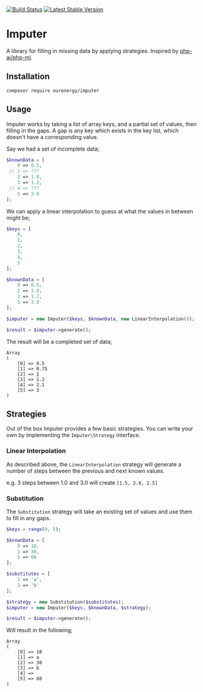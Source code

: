 [![Build Status](https://travis-ci.org/our-energy/imputer.svg?branch=master)](https://travis-ci.org/our-energy/imputer)
[![Latest Stable Version](https://poser.pugx.org/ourenergy/imputer/v/stable?format=flat)](https://packagist.org/packages/ourenergy/imputer)

# Imputer

A library for filling in missing data by applying strategies. Inspired by [php-ai/php-ml](https://github.com/php-ai/php-ml).

## Installation

```
composer require ourenergy/imputer
```

## Usage

Imputer works by taking a list of array keys, and a partial set of values, then filling in the gaps. A gap is any key
which exists in the key list, which doesn't have a corresponding value.

Say we had a set of incomplete data;

```php
$knownData = [
    0 => 0.5,
 // 1 => ???
    2 => 1.0,
    3 => 1.2,
 // 4 => ???
    5 => 3.0
];
```

We can apply a linear interpolation to guess at what the values in between might be;

```php
$keys = [
    0,
    1,
    2,
    3,
    4,
    5
];

$knownData = [
    0 => 0.5,
    2 => 1.0,
    3 => 1.2,
    5 => 3.0
];

$imputer = new Imputer($keys, $knownData, new LinearInterpolation());

$result = $imputer->generate();
```

The result will be a completed set of data;

```
Array
(
    [0] => 0.5
    [1] => 0.75
    [2] => 1
    [3] => 1.2
    [4] => 2.1
    [5] => 3
)
```

## Strategies

Out of the box Imputer provides a few basic strategies. You can write your own by implementing the `Imputer\Strategy`
interface. 

### Linear Interpolation

As described above, the `LinearInterpolation` strategy will generate a number of steps between the previous and next 
known values.

e.g. 3 steps between 1.0 and 3.0 will create `[1.5, 2.0, 2.5]`

### Substitution

The `Substitution` strategy will take an existing set of values and use them to fill in any gaps.

```php
$keys = range(0, 5);

$knownData = [
    0 => 10,
    2 => 30,
    5 => 60
];

$substitutes = [
    1 => 'a',
    3 => 'b'
];

$strategy = new Substitution($substitutes);
$imputer = new Imputer($keys, $knownData, $strategy);

$result = $imputer->generate();
```

Will result in the following;

```
Array
(
    [0] => 10
    [1] => a
    [2] => 30
    [3] => b
    [4] => 
    [5] => 60
)
```
